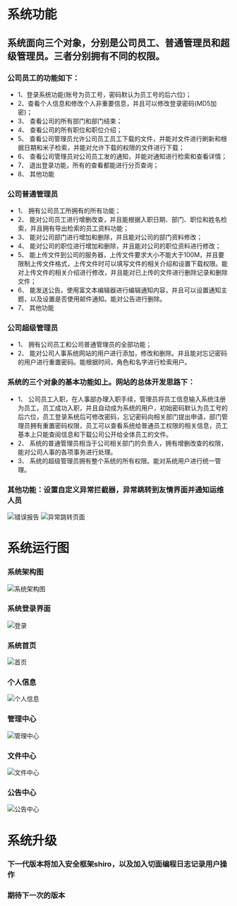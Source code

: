 # 系统功能
## 系统面向三个对象，分别是公司员工、普通管理员和超级管理员。三者分别拥有不同的权限。
### 公司员工的功能如下：
* 1、登录系统功能(账号为员工号，密码默认为员工号的后六位)；
* 2、查看个人信息和修改个人非重要信息，并且可以修改登录密码(MD5加密)；
* 3、	查看公司的所有部门和部门结束；
* 4、	查看公司的所有职位和职位介绍；
* 5、	查看公司管理员允许公司员工员工下载的文件，并能对文件进行刷新和根据日期和米子检索，并能对允许下载的权限的文件进行下载；
* 6、	查看公司管理员对公司员工发的通知，并能对通知进行检索和查看详情；
* 7、	退出登录功能，所有的查看都能进行分页查询；
* 8、	其他功能
### 公司普通管理员
* 1、	拥有公司员工所拥有的所有功能；
* 2、	能对公司员工进行增删改查，并且能根据入职日期、部门、职位和姓名检索，并且拥有导出检索的员工资料功能；
* 3、	能对公司部门进行增加和删除，并且能对公司的部门资料修改；
* 4、	能对公司的职位进行增加和删除，并且能对公司的职位资料进行修改；
* 5、	能上传文件到公司的服务器，上传文件要求大小不能大于100M，并且要限制上传文件格式，上传文件时可以填写文件的相关介绍和设置下载权限。能对上传文件的相关介绍进行修改，并且能对已上传的文件进行删除记录和删除文件；
* 6、	能发送公告。使用富文本编辑器进行编辑通知内容，并且可以设置通知主题，以及设置是否使用邮件通知。能对公告进行删除。
* 7、	其他功能
### 公司超级管理员
* 1、	拥有公司员工和公司普通管理员的全部功能；
* 2、	能对公司人事系统网站的用户进行添加，修改和删除。并且能对忘记密码的用户进行重置密码。能根据时间，角色和名字进行检索用户。

### 系统的三个对象的基本功能如上。网站的总体开发思路下：
* 1、	公司员工入职，在人事部办理入职手续，管理员将员工信息输入系统注册为员工，员工成功入职，并且自动成为系统的用户，初始密码默认为员工号的后六位，员工登录系统后可修改密码，忘记密码向相关部门提出申请，部门管理员拥有重置密码权限，员工可以查看系统给普通员工权限的相关信息，员工基本上只能查阅信息和下载公司公开给全体员工的文件。
* 2、	系统的普通管理员相当于公司相关部门的负责人，拥有增删改查的权限，能对公司人事的各项事务进行处理。
* 3、	系统的超级管理员拥有整个系统的所有权限。能对系统用户进行统一管理。

### 其他功能：设置自定义异常拦截器，异常跳转到友情界面并通知运维人员
![错误报告](https://github.com/wfwe/Blog/blob/master/Ima/%E9%94%99%E9%A2%98%E6%8A%A5%E5%91%8A.jpg)
![异常跳转页面](https://github.com/wfwe/Blog/blob/master/Ima/%E5%BC%82%E5%B8%B8.PNG)

# 系统运行图
### 系统架构图
![系统架构图](https://github.com/wfwe/Blog/blob/master/Ima/ssm%E6%9E%B6%E6%9E%84%E5%9B%BE-1.0-%E8%AF%A6%E7%89%88.png)

### 系统登录界面
![登录](https://github.com/wfwe/Blog/blob/master/Ima/%E7%99%BB%E5%BD%95.PNG)

### 系统首页
![首页]()
### 个人信息
![个人信息](https://github.com/wfwe/Blog/blob/master/Ima/%E4%B8%AA%E4%BA%BA%E4%BF%A1%E6%81%AF.PNG)
### 管理中心
![管理中心](https://github.com/wfwe/Blog/blob/master/Ima/%E7%AE%A1%E7%90%86.PNG)
### 文件中心
![文件中心](https://github.com/wfwe/Blog/blob/master/Ima/%E6%96%87%E4%BB%B6%E4%B8%AD%E5%BF%83.PNG)
### 公告中心
![公告中心](https://github.com/wfwe/Blog/blob/master/Ima/%E5%85%AC%E5%91%8A.PNG)

# 系统升级
### 下一代版本将加入安全框架shiro，以及加入切面编程日志记录用户操作
### 期待下一次的版本
